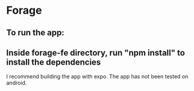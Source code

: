 # Forage
## To run the app: 
## Inside forage-fe directory, run "npm install" to install the dependencies
I recommend building the app with expo.
The app has not been tested on android.